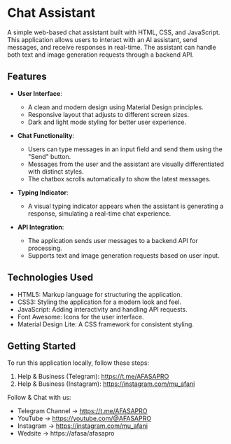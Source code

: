 # Chat Assistant

A simple web-based chat assistant built with HTML, CSS, and JavaScript. This application allows users to interact with an AI assistant, send messages, and receive responses in real-time. The assistant can handle both text and image generation requests through a backend API.

## Features

- **User Interface**: 
  - A clean and modern design using Material Design principles.
  - Responsive layout that adjusts to different screen sizes.
  - Dark and light mode styling for better user experience.

- **Chat Functionality**:
  - Users can type messages in an input field and send them using the "Send" button.
  - Messages from the user and the assistant are visually differentiated with distinct styles.
  - The chatbox scrolls automatically to show the latest messages.

- **Typing Indicator**: 
  - A visual typing indicator appears when the assistant is generating a response, simulating a real-time chat experience.

- **API Integration**:
  - The application sends user messages to a backend API for processing.
  - Supports text and image generation requests based on user input.

## Technologies Used

- HTML5: Markup language for structuring the application.
- CSS3: Styling the application for a modern look and feel.
- JavaScript: Adding interactivity and handling API requests.
- Font Awesome: Icons for the user interface.
- Material Design Lite: A CSS framework for consistent styling.

## Getting Started

To run this application locally, follow these steps:

1. Help & Business (Telegram): https://t.me/AFASAPRO
2. Help & Business (Instagram): https://instagram.com/mu_afani

Follow & Chat with us:
- Telegram Channel → https://t.me/AFASAPRO
- YouTube → https://youtube.com/@AFASAPRO
- Instagram → https://instagram.com/mu_afani
- Wedsite → https://afasa/afasapro

